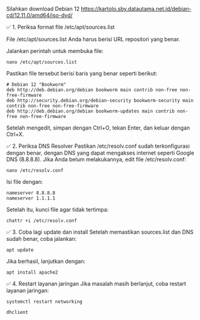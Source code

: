 Silahkan download Debian 12
https://kartolo.sby.datautama.net.id/debian-cd/12.11.0/amd64/iso-dvd/

✅ 1. Periksa format file /etc/apt/sources.list
<p>File /etc/apt/sources.list Anda harus berisi URL repositori yang benar. 
<p></p>Jalankan perintah untuk membuka file:
<pre><code>nano /etc/apt/sources.list</code></pre>

Pastikan file tersebut berisi baris yang benar seperti berikut:
<pre><code># Debian 12 "Bookworm"
deb http://deb.debian.org/debian bookworm main contrib non-free non-free-firmware
deb http://security.debian.org/debian-security bookworm-security main contrib non-free non-free-firmware
deb http://deb.debian.org/debian bookworm-updates main contrib non-free non-free-firmware
</code></pre>

Setelah mengedit, simpan dengan Ctrl+O, tekan Enter, dan keluar dengan Ctrl+X.

✅ 2. Periksa DNS Resolver
Pastikan /etc/resolv.conf sudah terkonfigurasi dengan benar, dengan DNS yang dapat mengakses internet seperti Google DNS (8.8.8.8).
Jika Anda belum melakukannya, edit file /etc/resolv.conf:
<pre><code>nano /etc/resolv.conf
</code></pre>

Isi file dengan:
<pre><code>nameserver 8.8.8.8
nameserver 1.1.1.1
</code></pre>

Setelah itu, kunci file agar tidak tertimpa:
<pre><code>chattr +i /etc/resolv.conf</code></pre>

✅ 3. Coba lagi update dan install
Setelah memastikan sources.list dan DNS sudah benar, coba jalankan:
<pre><code>apt update</code></pre>

Jika berhasil, lanjutkan dengan:
<pre><code>apt install apache2</code></pre>

✅ 4. Restart layanan jaringan
Jika masalah masih berlanjut, coba restart layanan jaringan:
<pre><code>systemctl restart networking</code></pre>
<pre><code>dhclient</code></pre>
